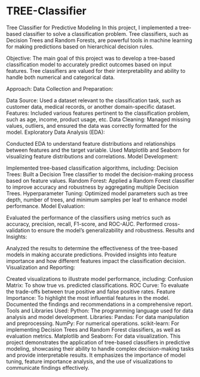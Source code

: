 # TREE-Classifier

Tree Classifier for Predictive Modeling
In this project, I implemented a tree-based classifier to solve a classification problem. Tree classifiers, such as Decision Trees and Random Forests, are powerful tools in machine learning for making predictions based on hierarchical decision rules.

Objective:
The main goal of this project was to develop a tree-based classification model to accurately predict outcomes based on input features. Tree classifiers are valued for their interpretability and ability to handle both numerical and categorical data.

Approach:
Data Collection and Preparation:

Data Source: Used a dataset relevant to the classification task, such as customer data, medical records, or another domain-specific dataset.
Features: Included various features pertinent to the classification problem, such as age, income, product usage, etc.
Data Cleaning: Managed missing values, outliers, and ensured the data was correctly formatted for the model.
Exploratory Data Analysis (EDA):

Conducted EDA to understand feature distributions and relationships between features and the target variable.
Used Matplotlib and Seaborn for visualizing feature distributions and correlations.
Model Development:

Implemented tree-based classification algorithms, including:
Decision Trees: Built a Decision Tree classifier to model the decision-making process based on feature values.
Random Forest: Applied a Random Forest classifier to improve accuracy and robustness by aggregating multiple Decision Trees.
Hyperparameter Tuning: Optimized model parameters such as tree depth, number of trees, and minimum samples per leaf to enhance model performance.
Model Evaluation:

Evaluated the performance of the classifiers using metrics such as accuracy, precision, recall, F1-score, and ROC-AUC.
Performed cross-validation to ensure the model’s generalizability and robustness.
Results and Insights:

Analyzed the results to determine the effectiveness of the tree-based models in making accurate predictions.
Provided insights into feature importance and how different features impact the classification decision.
Visualization and Reporting:

Created visualizations to illustrate model performance, including:
Confusion Matrix: To show true vs. predicted classifications.
ROC Curve: To evaluate the trade-offs between true positive and false positive rates.
Feature Importance: To highlight the most influential features in the model.
Documented the findings and recommendations in a comprehensive report.
Tools and Libraries Used:
Python: The programming language used for data analysis and model development.
Libraries:
Pandas: For data manipulation and preprocessing.
NumPy: For numerical operations.
scikit-learn: For implementing Decision Trees and Random Forest classifiers, as well as evaluation metrics.
Matplotlib and Seaborn: For data visualization.
This project demonstrates the application of tree-based classifiers in predictive modeling, showcasing their ability to handle complex decision-making tasks and provide interpretable results. It emphasizes the importance of model tuning, feature importance analysis, and the use of visualizations to communicate findings effectively.

